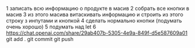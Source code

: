 1 записать всю информацию о продукте в масив
2 собрать все кнопки в масив
3 из этого масива витаскивать информацию и строить из этого строку з инпутами и кнопкой
4 сделать нормально кнопки (подумать очень хорошо)
5 подумать над let
6 https://chat.openai.com/share/29ab407b-5305-4e9a-849f-d5e587609a01
git add .
git commit
git push